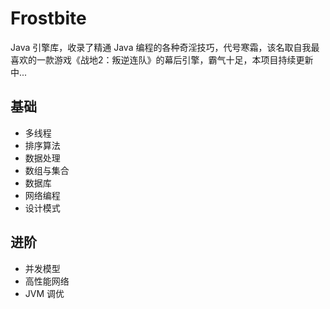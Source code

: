 # Frostbite  
Java 引擎库，收录了精通 Java 编程的各种奇淫技巧，代号寒霜，该名取自我最喜欢的一款游戏《战地2：叛逆连队》的幕后引擎，霸气十足，本项目持续更新中...  
  

## 基础  
- 多线程  
- 排序算法  
- 数据处理  
- 数组与集合  
- 数据库  
- 网络编程  
- 设计模式



## 进阶  
- 并发模型  
- 高性能网络  
- JVM 调优  